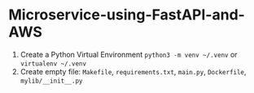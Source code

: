 # Microservice-using-FastAPI-and-AWS
1. Create a Python Virtual Environment `python3 -m venv ~/.venv` or `virtualenv ~/.venv`
2. Create empty file: `Makefile`, `requirements.txt`, `main.py`, `Dockerfile`, `mylib/__init__.py`
